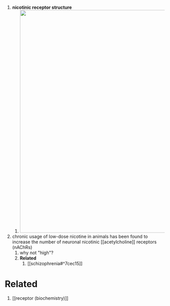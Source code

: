 1. **nicotinic receptor structure**
	1. <img src="https://upload.wikimedia.org/wikipedia/commons/1/13/NAChR.png" width=700 />
2. chronic usage of low-dose nicotine in animals has been found to increase the number of neuronal nicotinic [[acetylcholine]] receptors (nAChRs)
	1. why not "high"?
	2. **Related**
		1. [[schizophrenia#^7cec15]]

# Related
1. [[receptor (biochemistry)]]